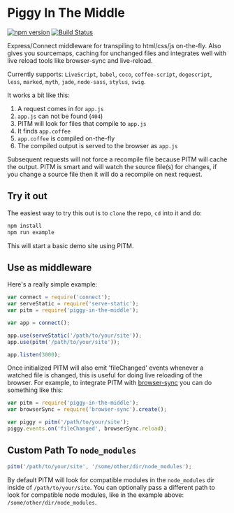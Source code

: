 Piggy In The Middle
===================

[![npm version](https://badge.fury.io/js/piggy-in-the-middle.svg)](https://badge.fury.io/js/piggy-in-the-middle)
[![Build Status](https://travis-ci.org/davej/piggy-in-the-middle.svg?branch=master)](https://travis-ci.org/davej/piggy-in-the-middle)

Express/Connect middleware for transpiling to html/css/js on-the-fly. Also gives you sourcemaps, caching for unchanged files and integrates well with live reload tools like browser-sync and live-reload.

Currently supports: `LiveScript`, `babel`, `coco`, `coffee-script`, `dogescript`, `less`, `marked`, `myth`, `jade`, `node-sass`, `stylus`, `swig`.

It works a bit like this:
  1. A request comes in for `app.js`
  2. `app.js` can not be found (`404`)
  3. PITM will look for files that compile to `app.js`
  4. It finds `app.coffee`
  5. `app.coffee` is compiled on-the-fly
  6. The compiled output is served to the browser as `app.js`

Subsequent requests will not force a recompile file because PITM will cache the output. PITM is smart and will watch the source file(s) for changes, if you change a source file then it will do a recompile on next request.


Try it out
----------  
The easiest way to try this out is to `clone` the repo, `cd` into it and do:

```sh
npm install
npm run example
```

This will start a basic demo site using PITM.


Use as middleware
-----------------
Here's a really simple example:

```javascript
var connect = require('connect');
var serveStatic = require('serve-static');
var pitm = require('piggy-in-the-middle');

var app = connect();

app.use(serveStatic('/path/to/your/site'));
app.use(pitm('/path/to/your/site'));

app.listen(3000);
```

Once initialized PITM will also emit 'fileChanged' events whenever a watched file
is changed, this is useful for doing live reloading of the browser.
For example, to integrate PITM with [browser-sync](http://www.browsersync.io/)
you can do something like this:

```javascript
var pitm = require('piggy-in-the-middle');
var browserSync = require('browser-sync').create();

var piggy = pitm('/path/to/your/site');
piggy.events.on('fileChanged', browserSync.reload);
```

Custom Path To `node_modules`
-----------------------------

```js
pitm('/path/to/your/site', '/some/other/dir/node_modules');
```

By default PITM will look for compatible modules in the `node_modules` dir inside of `/path/to/your/site`.
You can optionally pass a different path to look for compatible node modules, like in the example above: `/some/other/dir/node_modules`.
